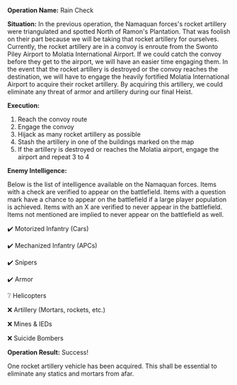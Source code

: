 __Operation Name:__ Rain Check

__Situation:__ In the previous operation, the Namaquan forces's rocket artillery were triangulated and spotted North of Ramon's Plantation. That was foolish on their part because we will be taking that rocket artillery for ourselves. Currently, the rocket artillery are in a convoy is enroute from the Swonto Piley Airport to Molatia International Airport. If we could catch the convoy before they get to the airport, we will have an easier time engaging them. In the event that the rocket artillery is destroyed or the convoy reaches the destination, we will have to engage the heavily fortified Molatia International Airport to acquire their rocket artillery. By acquiring this artillery, we could eliminate any threat of armor and artillery during our final Heist.

__Execution:__
1. Reach the convoy route
2. Engage the convoy
3. Hijack as many rocket artillery as possible
4. Stash the artillery in one of the buildings marked on the map
5. If the artillery is destroyed or reaches the Molatia airport, engage the airport and repeat 3 to 4

__Enemy Intelligence:__

Below is the list of intelligence available on the Namaquan forces. Items with a check are verified to appear on the battlefield. Items with a question mark have a chance to appear on the battlefield if a large player population is achieved. Items with an X are verified to never appear in the battlefield. Items not mentioned are implied to never appear on the battlefield as well.

:heavy_check_mark: Motorized Infantry (Cars)

:heavy_check_mark: Mechanized Infantry (APCs)

:heavy_check_mark: Snipers

:heavy_check_mark: Armor

:grey_question: Helicopters

:x: Artillery (Mortars, rockets, etc.)

:x: Mines & IEDs

:x: Suicide Bombers

__Operation Result:__ Success!

One rocket artillery vehicle has been acquired. This shall be essential to eliminate any statics and mortars from afar.